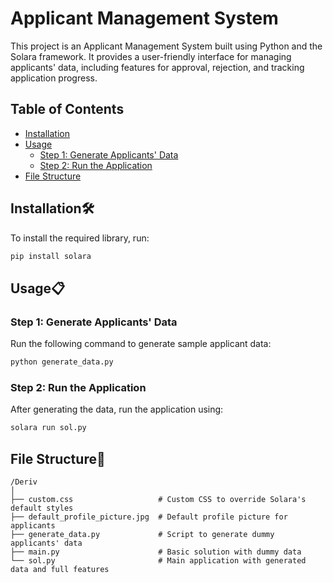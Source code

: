 # Applicant Management System

This project is an Applicant Management System built using Python and the Solara framework. It provides a user-friendly interface for managing applicants' data, including features for approval, rejection, and tracking application progress.

## Table of Contents
- [Installation](#installation)
- [Usage](#usage)
  - [Step 1: Generate Applicants' Data](#step-1-generate-applicants-data)
  - [Step 2: Run the Application](#step-2-run-the-application)
- [File Structure](#file-structure-)

## Installation🛠️

To install the required library, run:

```bash
pip install solara
```
## Usage📋
### Step 1: Generate Applicants' Data

Run the following command to generate sample applicant data:

```bash
python generate_data.py
```

### Step 2: Run the Application

After generating the data, run the application using:

```bash
solara run sol.py
```

## File Structure📁

```
/Deriv
│
├── custom.css                   # Custom CSS to override Solara's default styles
├── default_profile_picture.jpg  # Default profile picture for applicants
├── generate_data.py             # Script to generate dummy applicants' data
├── main.py                      # Basic solution with dummy data
└── sol.py                       # Main application with generated data and full features
```
